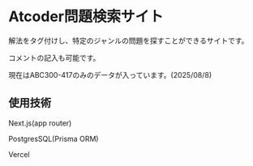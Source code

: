 # Atcoder問題検索サイト

解法をタグ付けし、特定のジャンルの問題を探すことができるサイトです。

コメントの記入も可能です。

現在はABC300-417のみのデータが入っています。(2025/08/8)

## 使用技術

Next.js(app router)

PostgresSQL(Prisma ORM)

Vercel